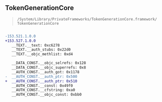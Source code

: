 ## TokenGenerationCore

> `/System/Library/PrivateFrameworks/TokenGenerationCore.framework/TokenGenerationCore`

```diff

-153.521.1.0.0
+153.527.1.0.0
   __TEXT.__text: 0xc6278
   __TEXT.__auth_stubs: 0x22d0
   __TEXT.__objc_methlist: 0xd4

   __DATA_CONST.__objc_selrefs: 0x128
   __DATA_CONST.__objc_superrefs: 0x8
   __AUTH_CONST.__auth_got: 0x1178
-  __AUTH_CONST.__auth_ptr: 0x500
+  __AUTH_CONST.__auth_ptr: 0x510
   __AUTH_CONST.__const: 0x49f0
   __AUTH_CONST.__cfstring: 0xa0
   __AUTH_CONST.__objc_const: 0xbb0

```
